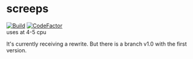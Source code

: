 # screeps
[![Build](https://github.com/X-rays5/screeps/actions/workflows/node.js.yml/badge.svg)](https://github.com/X-rays5/screeps/actions/workflows/node.js.yml) [![CodeFactor](https://www.codefactor.io/repository/github/x-rays5/screeps/badge)](https://www.codefactor.io/repository/github/x-rays5/screeps)  
uses at 4-5 cpu

It's currently receiving a rewrite. But there is a branch v1.0 with the first version.
